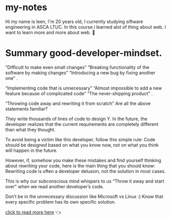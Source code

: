 # my-notes

Hi my name is leen, I'm 20 years old, I currently studying 
siftware engineering in ASCA LTUC. In this course i learned alot 
of thing about web. I want to learn more and more about web. 🙍

# Summary good-developer-mindset.

“Difficult to make even small changes” “Breaking functionality of 
the software by making changes” “Introducing a new bug by fixing 
another one” .

“Implementing code that is unnecessary” “Almost impossible to add 
a new feature because of complicated code” “The never-shipping 
product” .

“Throwing code away and rewriting it from scratch” Are all the 
above statements familiar?

They write thousands of lines of code to design Y. In the future, 
the developer realizes that the current requirements are 
completely different than what they thought.

To avoid being a victim like this developer, follow this simple 
rule: Code should be designed based on what you know now, not on 
what you think will happen in the future. 

However, if, somehow you make these mistakes and find yourself 
thinking about rewriting your code, here is the main thing that 
you should know: Rewriting code is often a developer delusion, not the solution in most cases.

This is why our subconscious mind whispers to us “Throw it away 
and start over” when we read another developer’s code.

Don’t be in the unnecessary discussion like Microsoft vs Linux :) 
Know that every specific problem has its own specific solution.

[click to read more here](https://www.freecodecamp.org/news/learn-the-fundamentals-of-a-good-developer-mindset-in-15-minutes-81321ab8a682/) 👈